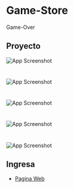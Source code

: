
# Game-Store

Game-Over
 

## Proyecto

![App Screenshot](https://firebasestorage.googleapis.com/v0/b/pedroduboy18-e3541.appspot.com/o/Captura%20de%20Pantalla%202022-10-31%20a%20la(s)%2019.28.52.png?alt=media&token=a517c7a0-4469-4c0e-89f5-ad2b67579d46)
#
![App Screenshot](https://firebasestorage.googleapis.com/v0/b/pedroduboy18-e3541.appspot.com/o/Captura%20de%20Pantalla%202022-10-31%20a%20la(s)%2019.29.30.png?alt=media&token=170e3db9-be01-4717-847b-f281ec7fedab)
#
![App Screenshot](https://firebasestorage.googleapis.com/v0/b/pedroduboy18-e3541.appspot.com/o/Captura%20de%20Pantalla%202022-10-31%20a%20la(s)%2019.29.51.png?alt=media&token=ec9749a4-a600-489b-add4-d693159f6a94)
#
![App Screenshot](https://firebasestorage.googleapis.com/v0/b/pedroduboy18-e3541.appspot.com/o/Captura%20de%20Pantalla%202022-10-31%20a%20la(s)%2019.31.13.png?alt=media&token=f89fd51a-33ae-4c87-98ba-1d30245805ce)
#
![App Screenshot](https://firebasestorage.googleapis.com/v0/b/pedroduboy18-e3541.appspot.com/o/Captura%20de%20Pantalla%202022-10-31%20a%20la(s)%2019.31.25.png?alt=media&token=cb8563b9-57d9-4d5c-b147-162d969c6864)



## Ingresa

 - [Pagina Web](https://papapietro10.github.io/Game-Store/index.html)
 
